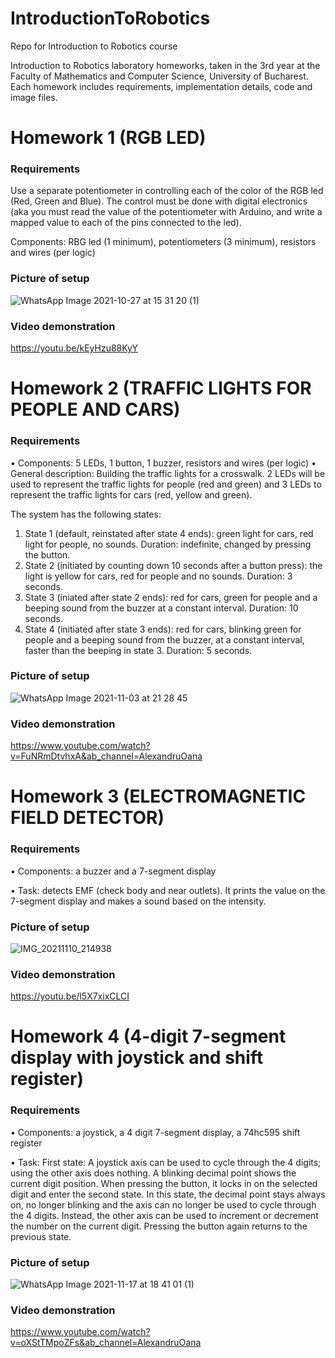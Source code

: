# IntroductionToRobotics
Repo for Introduction to Robotics course


Introduction to Robotics laboratory homeworks, taken in the 3rd year at the Faculty of Mathematics and Computer Science, University of Bucharest. Each homework includes requirements, implementation details, code and image files.


# Homework 1 (RGB LED)

### Requirements ###

Use a separate potentiometer in controlling each of the color of the RGB led (Red, Green and Blue). The control must be done with digital electronics (aka you must read the value of the potentiometer with Arduino, and write a mapped value to each of the pins connected to the led).

Components: RBG led (1 minimum), potentiometers (3 minimum), resistors and wires (per logic)

### Picture of setup ###
![WhatsApp Image 2021-10-27 at 15 31 20 (1)](https://user-images.githubusercontent.com/62179598/139066010-7fd1b010-e98d-4ef9-a28a-83d60500d9c3.jpeg)


### Video demonstration ###
https://youtu.be/kEyHzu88KyY

# Homework 2 (TRAFFIC LIGHTS FOR PEOPLE AND CARS)
### Requirements ###

• Components: 5 LEDs, 1 button, 1 buzzer, resistors and wires (per logic)
• General description: Building the traffic lights for a crosswalk. 2 LEDs will be used to represent the traffic lights for people (red and green)
and 3 LEDs to represent the traffic lights for cars (red, yellow and green).

The system has the following states:
1. State 1 (default, reinstated after state 4 ends): green light for cars,
red light for people, no sounds. Duration: indefinite, changed by
pressing the button.
2. State 2 (initiated by counting down 10 seconds after a button press):
the light is yellow for cars, red for people and no sounds.
Duration: 3 seconds.
3. State 3 (iniated after state 2 ends): red for cars, green for people and
a beeping sound from the buzzer at a constant interval. Duration:
10 seconds.
4. State 4 (initiated after state 3 ends): red for cars, blinking green
for people and a beeping sound from the buzzer, at a constant interval, faster than the beeping in state 3.
Duration: 5 seconds.

### Picture of setup ###
![WhatsApp Image 2021-11-03 at 21 28 45](https://user-images.githubusercontent.com/62179598/140181636-4a98dfb8-7fdc-4ff5-bdd4-090e1697969e.jpeg)

### Video demonstration ###
https://www.youtube.com/watch?v=FuNRmDtvhxA&ab_channel=AlexandruOana

# Homework 3 (ELECTROMAGNETIC FIELD DETECTOR)
### Requirements ###

• Components: a buzzer and a 7-segment display

• Task: detects EMF (check body and near outlets). It prints the value on the 7-segment display and makes a sound based on the intensity.

### Picture of setup ###
![IMG_20211110_214938](https://user-images.githubusercontent.com/62179598/141189574-25c48259-1d68-4510-8d50-db2718c7baa0.jpg)

### Video demonstration ###
https://youtu.be/l5X7xixCLCI


# Homework 4 (4-digit 7-segment display with joystick and shift register)
### Requirements ###
• Components: a joystick, a 4 digit 7-segment display, a 74hc595 shift register

• Task: First state: A joystick axis can be used to cycle through the 4 digits; using the other axis does nothing. A blinking decimal point shows the current digit position. When pressing the button, it locks in on the selected digit and enter the second state. In this state, the decimal point stays always on, no longer blinking and the axis can no longer be used to cycle through the 4 digits. Instead, the other axis can be used to increment or decrement the number on the current digit. Pressing the button again returns to the previous state.

### Picture of setup ###
![WhatsApp Image 2021-11-17 at 18 41 01 (1)](https://user-images.githubusercontent.com/62179598/142243895-c856dd5c-d2ed-43d4-893c-850c4c1784fe.jpeg)


### Video demonstration ###
https://www.youtube.com/watch?v=oXStTMpoZFs&ab_channel=AlexandruOana
